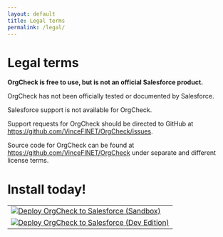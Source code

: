 ```yaml
---
layout: default
title: Legal terms
permalink: /legal/
---
```


# Legal terms

**OrgCheck is free to use, but is not an official Salesforce product.** 

OrgCheck has not been officially tested or documented by Salesforce. 

Salesforce support is not available for OrgCheck. 

Support requests for OrgCheck should be directed to GitHub at <a href="https://github.com/VinceFINET/OrgCheck/issues" target="_blank">https://github.com/VinceFINET/OrgCheck/issues</a>. 

Source code for OrgCheck can be found at <a href="https://github.com/VinceFINET/OrgCheck" target="_blank">https://github.com/VinceFINET/OrgCheck</a> under separate and different license terms.


# Install today!
<table>
  <tr><td><a href="https://sfdc.co/OrgCheck-Install-1_9-SDB"><img src="../assets/pngs/Install-SDBX.png" alt="Deploy OrgCheck to Salesforce (Sandbox)"></a></td></tr>
  <tr><td><a href="https://sfdc.co/OrgCheck-Install-1_9-DevOrg"><img src="../assets/pngs/Install-DevEdition.png" alt="Deploy OrgCheck to Salesforce (Dev Edition)"></a></td></tr>
</table>

